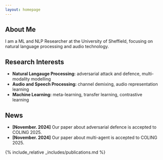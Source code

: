 ```yaml
---
layout: homepage
---
```


## About Me

I am a ML and NLP Researcher at the University of Sheffield, focusing on natural language processing and audio technology.

## Research Interests

- **Natural Langauge Processing:** adversarial attack and defence, multi-modality modelling
- **Audio and Speech Processing:** channel demixing, audio representation learning
- **Machine Learning:** meta-learning, transfer learning, contrastive learning

## News

- **[November. 2024]** Our paper about adversarial defence is accepted to COLING 2025.
- **[November. 2024]** Our paper about multi-agent is accepted to COLING 2025.

{% include_relative _includes/publications.md %}

<!-- {% include_relative _includes/services.md %} -->
